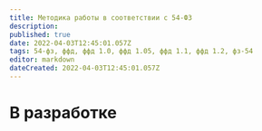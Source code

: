 ```yaml
---
title: Методика работы в соответствии с 54-ФЗ
description: 
published: true
date: 2022-04-03T12:45:01.057Z
tags: 54-фз, ффд, ффд 1.0, ффд 1.05, ффд 1.1, ффд 1.2, фз-54
editor: markdown
dateCreated: 2022-04-03T12:45:01.057Z
---
```


# В разработке
